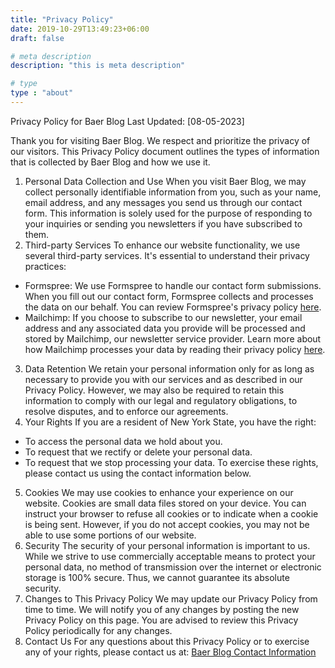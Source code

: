 ```yaml
---
title: "Privacy Policy"
date: 2019-10-29T13:49:23+06:00
draft: false

# meta description
description: "this is meta description"

# type
type : "about"
---
```


Privacy Policy for Baer Blog
Last Updated: [08-05-2023]

Thank you for visiting Baer Blog. We respect and prioritize the privacy of our visitors. This Privacy Policy document outlines the types of information that is collected by Baer Blog and how we use it.
1. Personal Data Collection and Use
When you visit Baer Blog, we may collect personally identifiable information from you, such as your name, email address, and any messages you send us through our contact form. This information is solely used for the purpose of responding to your inquiries or sending you newsletters if you have subscribed to them.
2. Third-party Services
To enhance our website functionality, we use several third-party services. It's essential to understand their privacy practices:
* Formspree: We use Formspree to handle our contact form submissions. When you fill out our contact form, Formspree collects and processes the data on our behalf. You can review Formspree's privacy policy [here](https://formspree.io/legal/privacy-policy/).
* Mailchimp: If you choose to subscribe to our newsletter, your email address and any associated data you provide will be processed and stored by Mailchimp, our newsletter service provider. Learn more about how Mailchimp processes your data by reading their privacy policy [here](https://mailchimp.com/legal/privacy/).
3. Data Retention
We retain your personal information only for as long as necessary to provide you with our services and as described in our Privacy Policy. However, we may also be required to retain this information to comply with our legal and regulatory obligations, to resolve disputes, and to enforce our agreements.
4. Your Rights
If you are a resident of New York State, you have the right:
* To access the personal data we hold about you.
* To request that we rectify or delete your personal data.
* To request that we stop processing your data.
To exercise these rights, please contact us using the contact information below.
5. Cookies
We may use cookies to enhance your experience on our website. Cookies are small data files stored on your device. You can instruct your browser to refuse all cookies or to indicate when a cookie is being sent. However, if you do not accept cookies, you may not be able to use some portions of our website.
6. Security
The security of your personal information is important to us. While we strive to use commercially acceptable means to protect your personal data, no method of transmission over the internet or electronic storage is 100% secure. Thus, we cannot guarantee its absolute security.
7. Changes to This Privacy Policy
We may update our Privacy Policy from time to time. We will notify you of any changes by posting the new Privacy Policy on this page. You are advised to review this Privacy Policy periodically for any changes.
8. Contact Us
For any questions about this Privacy Policy or to exercise any of your rights, please contact us at:
[Baer Blog Contact Information](http://localhost:1313/contact/)

